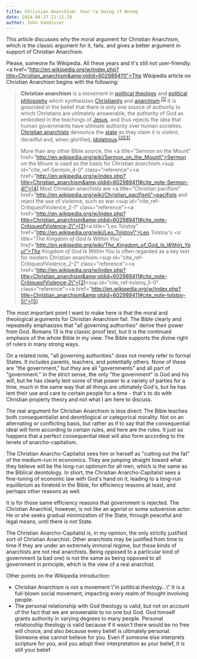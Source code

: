 ```yaml
---
title: Christian Anarchism: You\'re Doing it Wrong
date: 2014-04-27 21:11:19
author: John Vandivier
---
```




This article discusses why the moral argument for Christian Anarchism, which is the classic argument for it, fails, and gives a better argument in support of Christian Anarchism.

Please, someone fix Wikipedia. All these years and it's still not user-friendly. <a href=\"http://en.wikipedia.org/w/index.php?title=Christian_anarchism&amp;oldid=602989411\">The Wikipedia article on Christian Anarchism</a> begins with the following:
<blockquote><b>Christian anarchism</b> is a movement in <a title=\"Political theology\" href=\"http://en.wikipedia.org/wiki/Political_theology\">political theology</a> and <a title=\"Political philosophy\" href=\"http://en.wikipedia.org/wiki/Political_philosophy\">political philosophy</a> which synthesizes <a title=\"Christianity\" href=\"http://en.wikipedia.org/wiki/Christianity\">Christianity</a> and <a title=\"Anarchism\" href=\"http://en.wikipedia.org/wiki/Anarchism\">anarchism</a>.<sup id=\"cite_ref-1\" class=\"reference\"><a href=\"http://en.wikipedia.org/w/index.php?title=Christian_anarchism&amp;oldid=602989411#cite_note-1\">[1]</a></sup> It is grounded in the belief that there is only one source of authority to which Christians are ultimately answerable, the authority of God as embodied in the teachings of <a title=\"Jesus\" href=\"http://en.wikipedia.org/wiki/Jesus\">Jesus</a>, and thus rejects the idea that human governments have ultimate authority over human societies. <a title=\"Category:Christian anarchists\" href=\"http://en.wikipedia.org/wiki/Category:Christian_anarchists\">Christian anarchists</a> denounce the <a title=\"State (polity)\" href=\"http://en.wikipedia.org/wiki/State_%28polity%29\">state</a> as they claim it is violent, deceitful and, when glorified, <a class=\"mw-redirect\" title=\"Idolatrous\" href=\"http://en.wikipedia.org/wiki/Idolatrous\">idolatrous</a>.<sup id=\"cite_ref-CritiqueofViolence_2-0\" class=\"reference\"><a href=\"http://en.wikipedia.org/w/index.php?title=Christian_anarchism&amp;oldid=602989411#cite_note-CritiqueofViolence-2\">[2]</a></sup><sup id=\"cite_ref-3\" class=\"reference\"><a href=\"http://en.wikipedia.org/w/index.php?title=Christian_anarchism&amp;oldid=602989411#cite_note-3\">[3]</a></sup>

More than any other Bible source, the <a title=\"Sermon on the Mount\" href=\"http://en.wikipedia.org/wiki/Sermon_on_the_Mount\">Sermon on the Mount</a> is used as the basis for Christian anarchism.<sup id=\"cite_ref-Sermon_4-0\" class=\"reference\"><a href=\"http://en.wikipedia.org/w/index.php?title=Christian_anarchism&amp;oldid=602989411#cite_note-Sermon-4\">[4]</a></sup> Most Christian anarchists are <a title=\"Christian pacifism\" href=\"http://en.wikipedia.org/wiki/Christian_pacifism\">pacifists</a> and reject the use of violence, such as war.<sup id=\"cite_ref-CritiqueofViolence_2-1\" class=\"reference\"><a href=\"http://en.wikipedia.org/w/index.php?title=Christian_anarchism&amp;oldid=602989411#cite_note-CritiqueofViolence-2\">[2]</a></sup><a title=\"Leo Tolstoy\" href=\"http://en.wikipedia.org/wiki/Leo_Tolstoy\">Leo Tolstoy</a>'s <i><a title=\"The Kingdom of God Is Within You\" href=\"http://en.wikipedia.org/wiki/The_Kingdom_of_God_Is_Within_You\">The Kingdom of God Is Within You</a></i> is often regarded as a key text for modern Christian anarchism.<sup id=\"cite_ref-CritiqueofViolence_2-2\" class=\"reference\"><a href=\"http://en.wikipedia.org/w/index.php?title=Christian_anarchism&amp;oldid=602989411#cite_note-CritiqueofViolence-2\">[2]</a></sup><sup id=\"cite_ref-tolstoy_5-0\" class=\"reference\"><a href=\"http://en.wikipedia.org/w/index.php?title=Christian_anarchism&amp;oldid=602989411#cite_note-tolstoy-5\">[5]</a></sup></blockquote>
The most important point I want to make here is that the moral and theological arguments for Christian Anarchism fail. The Bible clearly and repeatedly emphasizes that \"all governing authorities\" derive their power from God. Romans 13 is the classic proof text, but it is the continued emphasis of the whole Bible in my view. The Bible supports the divine right of rulers in many strong ways.

On a related note, \"all governing authorities\" does not merely refer to formal States. It includes parents, teachers, and potentially others. None of these are \"the government,\" but they are all \"governments\" and all part of \"government.\" In the strict sense, the only \"the government\" is God and his will, but he has clearly lent some of that power to a variety of parties for a time, much in the same way that all things are ultimately God's, but he has lent their use and care to certain people for a time - that's to do with Christian property theory and not what I am here to discuss.

The real argument for Christian Anarchism is less direct: The Bible teaches both consequentialist and deontilogical or categorical morality. Not on an alternating or conflicting basis, but rather as if to say that the consequential ideal will form according to certain rules, and here are the rules. It just so happens that a perfect consequential ideal will also form according to the tenets of anarcho-capitalism.

The Christian Anarcho-Capitalist sees him or herself as \"cutting out the fat\" of the medium-run in economics. They are jumping straight toward what they believe will be the long-run optimum for all men, which is the same as the Biblical deontology. In short, the Christian Anarcho-Capitalist sees a fine-tuning of economic law with God's hand on it, leading to a long-run equilibrium as foretold in the Bible, for efficiency reasons at least, and perhaps other reasons as well.

It is for those same efficiency reasons that government is rejected. The Christian Anarchist, however, is not like an agorist or some subversive actor. He or she seeks gradual minimization of the State, through peaceful and legal means, until there is not State.

The Christian Anarcho-Capitalist is, in my opinion, the only strictly justified sort of Christian Anarchist. Other anarchists may be justified from time to time if they are under an extremely immoral regime, but these kinds of anarchists are not real anarchists. Being opposed to a particular kind of government (a bad one) is not the same as being opposed to all government in principle, which is the view of a real anarchist.

Other points on the Wikipedia introduction:
<ul>
	<li>Christian Anarchism is not a movement \"in political theology...\" It is a full-blown social movement, impacting every realm of thought involving people.</li>
	<li>The personal relationship with God theology is valid, but not on account of the fact that we are answerable to no one but God. God himself grants authority in varying degrees to many people. Personal relationship theology is valid because if it wasn't there would be no free will choice, and also because every belief is ultimately personal. Someone else cannot believe for you. Even if someone else interprets scripture for you, and you adopt their interpretation as your belief, it is still your belief.</li>
</ul>
